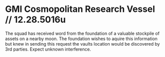 # GMI Cosmopolitan Research Vessel // 12.28.5016u
The squad has received word from the foundation of a valuable stockpile of assets on a nearby moon.
The foundation wishes to aquire this information but knew in sending this request the vaults location would be discovered by 3rd parties.
Expect unknown interference.